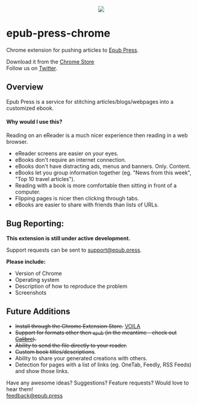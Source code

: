 <p align="center"><img src="https://cloud.githubusercontent.com/assets/1745854/14191006/397082b2-f75b-11e5-9f5b-6016d069556b.png"/>
</p>

# epub-press-chrome
Chrome extension for pushing articles to [Epub Press](http://epub.press).

Download it from the [Chrome Store](https://chrome.google.com/webstore/detail/epubpress/pnhdnpnnffpijjbnhnipkehhibchdeok)  
Follow us on [Twitter](https://twitter.com/Epub_Press).

## Overview
Epub Press is a service for stitching articles/blogs/webpages into a customized ebook.

#### **Why would I use this?**

Reading on an eReader is a much nicer experience then reading in a web browser.

- eReader screens are easier on your eyes.
- eBooks don't require an internet connection.
- eBooks don't have distracting ads, menus and banners. Only. Content.
- eBooks let you group information together (eg. "News from this week", "Top 10 travel articles").
- Reading with a book is more comfortable then sitting in front of a computer.
- Flipping pages is nicer then clicking through tabs.
- eBooks are easier to share with friends than lists of URLs.

## Bug Reporting:
**This extension is still under active development.**

Support requests can be sent to support@epub.press.

**Please include:**
- Version of Chrome
- Operating system
- Description of how to reproduce the problem
- Screenshots

## Future Additions
- ~~Install through the Chrome Extension Store.~~ [VOILA](https://chrome.google.com/webstore/detail/epubpress/pnhdnpnnffpijjbnhnipkehhibchdeok)
- ~~Support for formats other then `epub` (in the meantime - check out [Calibre](https://calibre-ebook.com/)).~~
- ~~Ability to send the file directly to your reader.~~
- ~~Custom book titles/descriptions~~.
- Ability to share your generated creations with others.
- Detection for pages with a list of links (eg. OneTab, Feedly, RSS Feeds) and show those links.

Have any awesome ideas? Suggestions? Feature requests? Would love to hear them!  
feedback@epub.press
